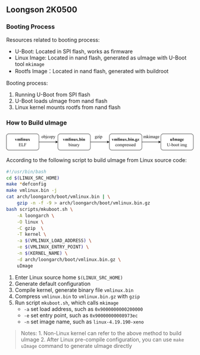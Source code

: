 ## Loongson 2K0500

### Booting Process

Resources related to booting process:

- U-Boot: Located in SPI flash, works as firmware
- Linux Image: Located in nand flash, generated as uImage with U-Boot tool `mkimage`
- Rootfs Image：Located in nand flash, generated with buildroot

Booting process:

1. Running U-Boot from SPI flash
2. U-Boot loads uImage from nand flash
3. Linux kernel mounts rootfs from nand flash

### How to Build uImage

![](./img/mk-uimage.png)

According to the following script to build uImage from Linux source code:
```sh
#!/usr/bin/bash
cd $(LINUX_SRC_HOME)
make *defconfig
make vmlinux.bin -j
cat arch/loongarch/boot/vmlinux.bin | \
    gzip -n -f -9 > arch/loongarch/boot/vmlinux.bin.gz
bash scripts/mkuboot.sh \
    -A loongarch \
    -O linux \
    -C gzip  \
    -T kernel \
    -a $(VMLINUX_LOAD_ADDRESS) \
    -e $(VMLINUX_ENTRY_POINT) \
    -n $(KERNEL_NAME) \
    -d arch/loongarch/boot/vmlinux.bin.gz \
    uImage
```
1. Enter Linux source home `$(LINUX_SRC_HOME)`
2. Generate default configuration
3. Compile kernel, generate binary file `vmlinux.bin`
4. Compress `vmlinux.bin` to `vmlinux.bin.gz` with `gzip` 
5. Run script `mkuboot.sh`, which calls `mkimage`
    - `-a` set load address, such as `0x9000000000200000`
    - `-e` set entry point, such as `0x90000000008973ec`
    - `-n` set image name, such as `linux-4.19.190-xeno`

> Notes:
    1. Non-Linux kernel can refer to the above method to build uImage
    2. After Linux pre-compile configuration, you can use `make uImage` command to generate uImage directly
